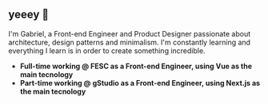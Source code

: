 ## yeeey 🤙

I'm Gabriel, a Front-end Engineer and Product Designer passionate about architecture, design patterns and minimalism. I'm constantly learning and everything I learn is in order to create something incredible.

- **Full-time working @ FESC as a Front-end Engineer, using Vue as the main tecnology**<br>
- **Part-time working @ gStudio as a Front-end Engineer, using Next.js as the main tecnology**<br>
